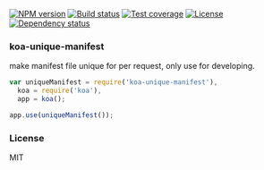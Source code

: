 [![NPM version][npm-img]][npm-url]
[![Build status][travis-img]][travis-url]
[![Test coverage][coveralls-img]][coveralls-url]
[![License][license-img]][license-url]
[![Dependency status][david-img]][david-url]

### koa-unique-manifest
make manifest file unique for per request, only use for developing.

```js
var uniqueManifest = require('koa-unique-manifest'),
  koa = require('koa'),
  app = koa();

app.use(uniqueManifest());
```

### License
MIT

[npm-img]: https://img.shields.io/npm/v/koa-unique-manifest.svg?style=flat-square
[npm-url]: https://npmjs.org/package/koa-unique-manifest
[travis-img]: https://img.shields.io/travis/coderhaoxin/koa-unique-manifest.svg?style=flat-square
[travis-url]: https://travis-ci.org/coderhaoxin/koa-unique-manifest
[coveralls-img]: https://img.shields.io/coveralls/coderhaoxin/koa-unique-manifest.svg?style=flat-square
[coveralls-url]: https://coveralls.io/r/coderhaoxin/koa-unique-manifest?branch=master
[license-img]: https://img.shields.io/badge/license-MIT-green.svg?style=flat-square
[license-url]: http://opensource.org/licenses/MIT
[david-img]: https://img.shields.io/david/coderhaoxin/koa-unique-manifest.svg?style=flat-square
[david-url]: https://david-dm.org/coderhaoxin/koa-unique-manifest
